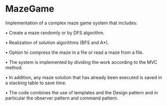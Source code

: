 # MazeGame
Implementation of a complex maze game system that includes:

•	Create a maze randomly or by DFS algorithm.

•	Realization of solution algorithms (BFS and A*).

•	Option to compress the maze in a file or read a maze from a file.

•	The system is implemented by dividing the work according to the MVC method.

•	In addition, any maze solution that has already been executed is saved in a stacking table to save time.

•	The code combines the use of templates and the Design pattern and in particular the observer pattern and command pattern.
